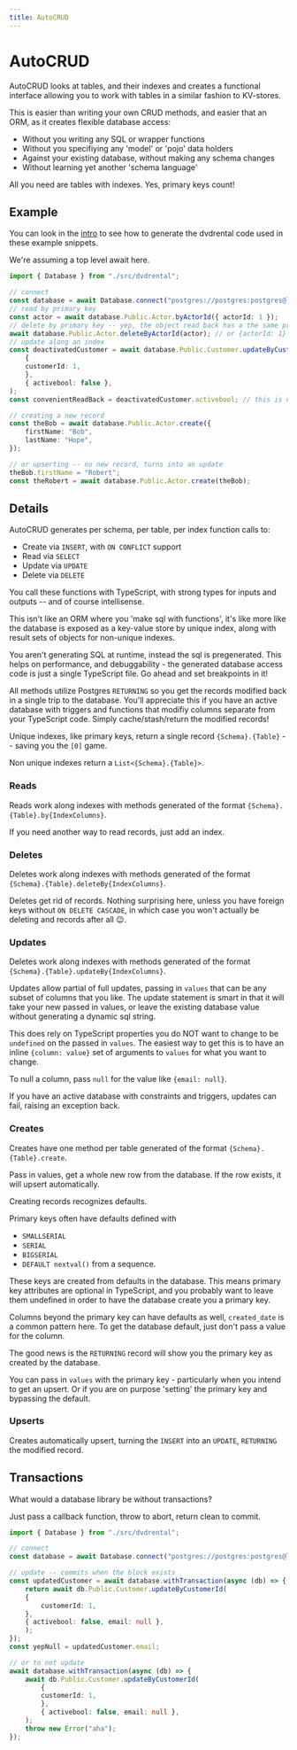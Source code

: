 ```yaml
---
title: AutoCRUD
---
```


# AutoCRUD

AutoCRUD looks at tables, and their indexes and creates a functional interface
allowing you to work with tables in a similar fashion to KV-stores.

This is easier than writing your own CRUD methods, and easier that an ORM, as it
creates flexible database access:

* Without you writing any SQL or wrapper functions
* Without you specifiying any 'model' or 'pojo' data holders
* Against your existing database, without making any schema changes
* Without learning yet another 'schema language'

All you need are tables with indexes. Yes, primary keys count!

## Example

You can look in the [intro](./index.md) to see how to generate the dvdrental code
used in these example snippets.

We're assuming a top level await here.

```typescript
import { Database } from "./src/dvdrental";

// connect
const database = await Database.connect("postgres://postgres:postgres@localhost:5432/dvdrental");
// read by primary key
const actor = await database.Public.Actor.byActorId({ actorId: 1 });
// delete by primary key -- yep, the object read back has a the same property name!
await database.Public.Actor.deleteByActorId(actor); // or {actorId: 1}
// update along an index
const deactivatedCustomer = await database.Public.Customer.updateByCustomerId(
    {
    customerId: 1,
    },
    { activebool: false },
);
const convenientReadBack = deactivatedCustomer.activebool; // this is now false, no additional read needed

// creating a new record
const theBob = await database.Public.Actor.create({
    firstName: "Bob",
    lastName: "Hope",
});

// or upserting -- no new record, turns into an update
theBob.firstName = "Robert";
const theRobert = await database.Public.Actor.create(theBob);
```

## Details

AutoCRUD generates per schema, per table, per index function calls to:

* Create via `INSERT`, with `ON CONFLICT` support
* Read via `SELECT`
* Update via `UPDATE`
* Delete via `DELETE`

You call these functions with TypeScript, with strong types for inputs and outputs -- and of course intellisense.

This isn't like an ORM where you 'make sql with functions', it's like more like
the database is exposed as a key-value store by unique index, along with result sets
of objects for non-unique indexes.

You aren't generating SQL at runtime, instead the sql is pregenerated. This helps
on performance, and debuggability - the generated database access code is just
a single TypeScript file. Go ahead and set breakpoints in it!

All methods utilize Postgres `RETURNING` so you get the records modified back
in a single trip to the database. You'll appreciate this if you have an active
database with triggers and functions that modifiy columns separate from your
TypeScript code. Simply cache/stash/return the modified records!

Unique indexes, like primary keys, return a single record `{Schema}.{Table}`
-- saving you the `[0]` game.

Non unique indexes return a `List<{Schema}.{Table}>`.

### Reads

Reads work along indexes with methods generated of the format `{Schema}.{Table}.by{IndexColumns}`.

If you need another way to read records, just add an index.

### Deletes

Deletes work along indexes with methods generated of the format `{Schema}.{Table}.deleteBy{IndexColumns}`.

Deletes get rid of records. Nothing surprising here, unless you have foreign
keys without `ON DELETE CASCADE`, in which case you won't actually be deleting
and records after all 😉.

### Updates

Deletes work along indexes with methods generated of the format `{Schema}.{Table}.updateBy{IndexColumns}`.

Updates allow partial of full updates, passing in `values` that can be
any subset of columns that you like. The update statement is smart in that 
it will take your new passed in values, or leave the existing database value
without generating a dynamic sql string.

This does rely on TypeScript properties you do NOT want to change to be `undefined`
on the passed in `values`. The easiest way to get this is to have an inline `{column: value}`
set of arguments to `values` for what you want to change.

To null a column, pass `null` for the value like `{email: null}`.

If you have an active database with constraints and triggers, updates can fail, raising
an exception back.

### Creates

Creates have one method per table generated of the format `{Schema}.{Table}.create`.

Pass in values, get a whole new row from the database. If the row exists, it will
upsert automatically.

Creating records recognizes defaults.

Primary keys often have defaults defined with

* `SMALLSERIAL`
* `SERIAL`
* `BIGSERIAL`
* `DEFAULT nextval()` from a sequence.

These keys are created from defaults in the database.
This means primary key attributes are optional in TypeScript, and you probably
want to leave them undefined in order to have the database create you a primary key.

Columns beyond the primary key can have defaults as well, `created_date` is a common
pattern here. To get the database default, just don't pass a value for the column.

The good news is the `RETURNING` record will show you the primary key as
created by the database. 

You can pass in `values` with the primary key - particularly when you
intend to get an upsert. Or if you are on purpose 'setting' the primary key
and bypassing the default. 

### Upserts

Creates automatically upsert, turning the `INSERT` into an `UPDATE`, `RETURNING`
the modified record.

## Transactions

What would a database library be without transactions?

Just pass a callback function, throw to abort, return clean to commit.

```typescript
import { Database } from "./src/dvdrental";

// connect
const database = await Database.connect("postgres://postgres:postgres@localhost:5432/dvdrental");

// update -- commits when the block exists
const updatedCustomer = await database.withTransaction(async (db) => {
    return await db.Public.Customer.updateByCustomerId(
    {
        customerId: 1,
    },
    { activebool: false, email: null },
    );
});
const yepNull = updatedCustomer.email;

// or to not update
await database.withTransaction(async (db) => {
    await db.Public.Customer.updateByCustomerId(
        {
        customerId: 1,
        },
        { activebool: false, email: null },
    );
    throw new Error("aha");
});
```
